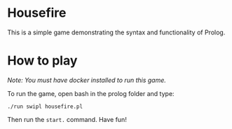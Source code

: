 # Housefire

This is a simple game demonstrating the syntax and functionality of Prolog.

# How to play

*Note: You must have docker installed to run this game.*

To run the game, open bash in the prolog folder and type:

`./run swipl housefire.pl`

Then run the `start.` command. Have fun!
